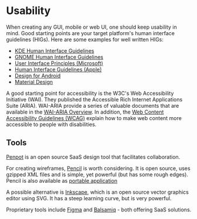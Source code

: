 # Usability

When creating any GUI, mobile or web UI, one should keep usability in mind.
Good starting points are your target platform's human interface guidelines
(HIGs).
Here are some examples for well written HIGs:

* [KDE Human Interface Guidelines](https://develop.kde.org/hig/)
* [GNOME Human Interface Guidelines](https://developer.gnome.org/hig/)
* [User Interface Principles (Microsoft)](https://learn.microsoft.com/en-us/windows/win32/appuistart/-user-interface-principles)
* [Human Interface Guidelines (Apple)](https://developer.apple.com/design/human-interface-guidelines/)
* [Design for Android](https://developer.android.com/design)
* [Material Design](https://m3.material.io/)

A good starting point for accessibility is the W3C's
Web Accessibility Initiative (WAI). They published the
Accessible Rich Internet Applications Suite (ARIA). WAI-ARIA provide
a series of valuable documents that are available in the
[WAI-ARIA Overview](https://www.w3.org/WAI/standards-guidelines/aria/).
In addition, the
[Web Content Accessibility Guidelines (WCAG)](https://www.w3.org/WAI/standards-guidelines/wcag/)
explain how to make web content more accessible to people with disabilities.

## Tools

<a href="https://penpot.app/">Penpot</a> is an open source SaaS design tool
that facilitates collaboration.

For creating wireframes,
[Pencil](https://pencil.evolus.vn/) is worth considering. It is open source,
uses gzipped XML files and is simple, yet powerful (but has some rough edges).
Pencil is also available as
[portable application](https://portableapps.com/apps/graphics_pictures/pencil-project-portable)

A possible alternative is [Inkscape](https://inkscape.org/),
which is an open source vector graphics
editor using SVG. It has a steep learning curve, but is very
powerful.

Proprietary tools include [Figma](https://www.figma.com/) and
[Balsamiq](https://balsamiq.com) - both offering SaaS solutions.
